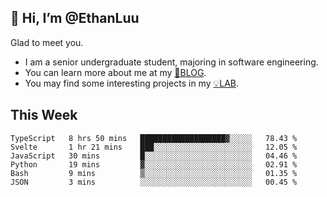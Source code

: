 ## 👋 Hi, I’m @EthanLuu

Glad to meet you.

- I am a senior undergraduate student, majoring in software engineering.
- You can learn more about me at my [📝BLOG](https://blog.ethanloo.cn).
- You may find some interesting projects in my [💡LAB](https://lab.ethanloo.cn).

## This Week
<!--START_SECTION:waka-->

```text
TypeScript   8 hrs 50 mins   ███████████████████▓░░░░░   78.43 %
Svelte       1 hr 21 mins    ███░░░░░░░░░░░░░░░░░░░░░░   12.05 %
JavaScript   30 mins         █░░░░░░░░░░░░░░░░░░░░░░░░   04.46 %
Python       19 mins         ▓░░░░░░░░░░░░░░░░░░░░░░░░   02.91 %
Bash         9 mins          ▒░░░░░░░░░░░░░░░░░░░░░░░░   01.35 %
JSON         3 mins          ░░░░░░░░░░░░░░░░░░░░░░░░░   00.45 %
```

<!--END_SECTION:waka-->
